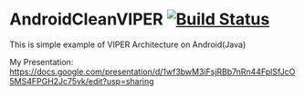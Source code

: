 # AndroidCleanVIPER [![Build Status](https://travis-ci.org/AdamLuisSean/AndroidCleanVIPER.svg?branch=master)](https://travis-ci.org/AdamLuisSean/AndroidCleanVIPER)
This is simple example of VIPER Architecture on Android(Java) 

My Presentation: https://docs.google.com/presentation/d/1wf3bwM3iFsjRBb7nRn44FplSfJcO5MS4FPGH2Jc75vk/edit?usp=sharing

